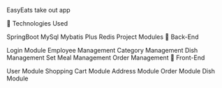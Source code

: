 EasyEats take out app

🔷 Technologies Used

SpringBoot
MySql
Mybatis Plus
Redis
Project Modules
🔺 Back-End

Login Module
Employee Management
Category Management
Dish Management
Set Meal Management
Order Management
🔻 Front-End

User Module
Shopping Cart Module
Address Module
Order Module
Dish Module

